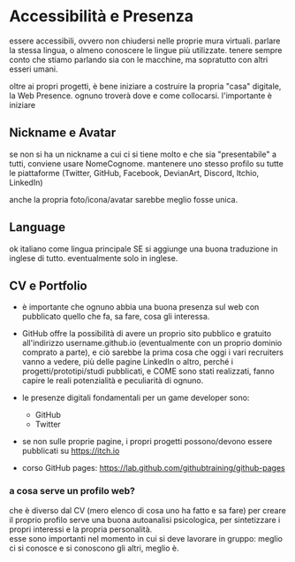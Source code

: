 # Accessibilità e Presenza
essere accessibili, ovvero non chiudersi nelle proprie mura virtuali.
parlare la stessa lingua, o almeno conoscere le lingue più utilizzate.
tenere sempre conto che stiamo parlando sia con le macchine, ma sopratutto con altri esseri umani.

oltre ai propri progetti, è bene iniziare a costruire la propria "casa" digitale, la Web Presence. 
ognuno troverà dove e come collocarsi. l'importante è iniziare

## Nickname e Avatar
se non si ha un nickname a cui ci si tiene molto e che sia "presentabile" a tutti, conviene usare NomeCognome.
mantenere uno stesso profilo su tutte le piattaforme (Twitter, GitHub, Facebook, DevianArt, Discord, Itchio, LinkedIn)

anche la propria foto/icona/avatar sarebbe meglio fosse unica.

## Language
ok italiano come lingua principale SE si aggiunge una buona traduzione in inglese di tutto.
eventualmente solo in inglese.

## CV e Portfolio
- è importante che ognuno abbia una buona presenza sul web con pubblicato quello che fa, sa fare, cosa gli interessa.
- GitHub offre la possibilità di avere un proprio sito pubblico e gratuito all'indirizzo username.github.io (eventualmente con un proprio dominio comprato a parte), e ciò sarebbe la prima cosa che oggi i vari recruiters vanno a vedere, più delle pagine LinkedIn o altro, perché i progetti/prototipi/studi pubblicati, e COME sono stati realizzati, fanno capire le reali potenzialità e peculiarità di ognuno.
- le presenze digitali fondamentali per un game developer sono:
  - GitHub
  - Twitter
- se non sulle proprie pagine, i propri progetti possono/devono essere pubblicati su https://itch.io
  
- corso GitHub pages: https://lab.github.com/githubtraining/github-pages

### a cosa serve un profilo web?
che è diverso dal CV (mero elenco di cosa uno ha fatto e sa fare)
per creare il proprio profilo serve una buona autoanalisi psicologica, per sintetizzare i propri interessi e la propria personalità.  
esse sono importanti nel momento in cui si deve lavorare in gruppo: meglio ci si conosce e si conoscono gli altri, meglio è.
